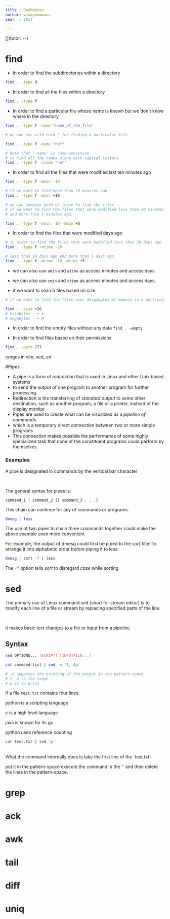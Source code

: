 ```yaml
---
title : BashNotes
author: vinaybommana
year  : 2017

---
```

[](tutor: --)

# find

* In order to find the subdirectories within a directory

```bash
find . -type d
```

* In order to find all the files within a directory

```bash
find . -type f
```

* In order to find a particular file whose name is known but we don't know where
  in the directory

```bash
find . -type f -name "name_of_the_file"

# we can use wild card * for finding a particular file

find . -type f -name "na*"

# Note that '-name' is case-sensitive
# to find all the names along with capital letters
find . -type f -iname "na*"
```

* In order to find all the files that were modified last ten minutes ago

```bash
find . -type f -mmin -10

# if we want to find more than 10 minutes ago
find . -type f -mmin +10

# we can combine both of those to find the files
# if we want to find the files that were modified less than 10 minutes ago
# and more than 5 minutes ago.

find . -type f -mmin -10 -mmin +5
```

* In order to find the files that were modified days ago

```bash
# in order to find the files that were modified less than 20 days ago
find . -type f -mtime -20

# less than 10 days ago and more than 5 days ago
find . -type f -mtime -10 -mtime +5
```

* we can also use `amin` and `atime` as access minutes and access days.
* we can also use `cmin` and `ctime` as access minutes and access days.

* if we want to search files based on size

```bash
# if we want to find the files over 2Gigabytes of memory in a particular directory

find . -size +2G
# kilobytes --> k
# megabytes --> M
```

* In order to find the empty files without any data
`find . -empty`

* In order to find files based on their permissions

```bash
find . -perm 777
```

ranges in vim, sed, ed

#Pipes

* A pipe is a form of *redirection* that is used in Linux and other Unix based systems
* to send the output of one program to another program for further processing.
* Redirection is the transferring of *standard output* to some other destination, such as another program, a file or a printer, instead of the display monitor
* Pipes are used to create what can be visualized as a *pipeline of commands*
* which is a temporary direct connection between two or more simple programs
* This connection makes possible the performance of some highly specialized task that none of the constituent programs could perform by themselves.

### Examples
A pipe is designated in commands by the vertical bar character

$~$

The general syntax for pipes is:

```
command_1 | command_2 [| command_3 . . .]
```

This chain can continue for any of commands or programs.

```bash
dmesg | less
```

The use of two pipes to chain three commands together could make the above example even more convenient

For example, the output of dmesg could first be piped to the *sort* filter to arrange it into alphabetic order before piping it to less:

```bash
dmesg | sort -f | less
```

The `-f` option tells *sort* to disregard *case* while sorting

# sed

The primary use of Linux command sed (short for stream editor) is to modify each line of a file or stream by replacing specified parts of the line.

$~$

It makes basic text changes to a file or input from a pipeline
## Syntax

```bash
sed OPTIONS... [SCRIPT] [INPUTFILE...]

cat command-list | sed -n '1, 4p'

# -n suppress the printing of the output in the pattern-space
# 1, 4 is the range
# p is to print
```

If a file `test.txt` contains four lines

python is a scripting language

c is a high level language

java is known for its gc

python uses reference counting
<br>
```bash
cat test.txt | sed 'p'
```
<br>
What the command internally does is take the first line of the `test.txt`<br>

put it in the pattern-space execute the command in the '' and then delete the lines in the pattern-space.<br>

# grep
# ack
# awk
# tail
# diff
# uniq
